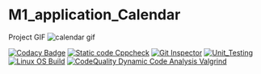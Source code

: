 
# M1_application_Calendar
Project GIF
![calendar gif](https://user-images.githubusercontent.com/94223070/143243382-4360caa2-dbec-449d-9f24-0dab62114d64.gif)

[![Codacy Badge](https://app.codacy.com/project/badge/Grade/1bc5ca0a77d64fbba3391f070713c7c6)](https://www.codacy.com/gh/Ramanpreet2710/M1_application_Calendar/dashboard?utm_source=github.com&amp;utm_medium=referral&amp;utm_content=Ramanpreet2710/M1_application_Calendar&amp;utm_campaign=Badge_Grade)
[![Static code Cppcheck](https://github.com/Ramanpreet2710/M1_application_Calendar/actions/workflows/windows.yml/badge.svg)](https://github.com/Ramanpreet2710/M1_application_Calendar/actions/workflows/windows.yml)
[![Git Inspector](https://github.com/Ramanpreet2710/M1_application_Calendar/actions/workflows/gitinspector.yml/badge.svg)](https://github.com/Ramanpreet2710/M1_application_Calendar/actions/workflows/gitinspector.yml)
[![Unit_Testing](https://github.com/Ramanpreet2710/M1_application_Calendar/actions/workflows/unity.yml/badge.svg)](https://github.com/Ramanpreet2710/M1_application_Calendar/actions/workflows/unity.yml)
[![Linux OS Build](https://github.com/Ramanpreet2710/M1_application_Calendar/actions/workflows/Linux%20OS%20Build.yml/badge.svg)](https://github.com/Ramanpreet2710/M1_application_Calendar/actions/workflows/Linux%20OS%20Build.yml)
[![CodeQuality Dynamic Code Analysis Valgrind](https://github.com/Ramanpreet2710/M1_application_Calendar/actions/workflows/Valgrind.yml/badge.svg)](https://github.com/Ramanpreet2710/M1_application_Calendar/actions/workflows/Valgrind.yml)
